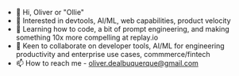 - 👋 Hi, Oliver or "Ollie"
- 👀 Interested in devtools, AI/ML, web capabilities, product velocity
- 🌱 Learning how to code, a bit of prompt engineering, and making something 10x more compelling at replay.io
- 💞️ Keen to collaborate on developer tools, AI/ML for engineering productivity and enterprise use cases, commmerce/fintech
- 📫 How to reach me - oliver.dealbuquerque@gmail.com

<!---
oliverdealb/oliverdealb is a ✨ special ✨ repository because its `README.md` (this file) appears on your GitHub profile.
You can click the Preview link to take a look at your changes.
--->
